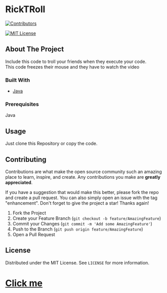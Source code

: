 # RickTRoll

[![Contributors][contributors-shield]][contributors-url]
<!--[[![Forks][forks-shield]][forks-url]
[![Stargazers][stars-shield]][stars-url]
![Issues][issues-shield]][issues-url]-->
[![MIT License][license-shield]][license-url]

## About The Project
Include this code to troll your friends when they execute your code.  
This code freezes their mouse and they have to watch the video

### Built With

* [Java](https://www.java.com/)

### Prerequisites

Java

<!-- USAGE EXAMPLES -->
## Usage

Just clone this Repository or copy the code.
## Contributing

Contributions are what make the open source community such an amazing place to learn, inspire, and create. Any contributions you make are **greatly appreciated**.

If you have a suggestion that would make this better, please fork the repo and create a pull request. You can also simply open an issue with the tag "enhancement".
Don't forget to give the project a star! Thanks again!

1. Fork the Project
2. Create your Feature Branch (`git checkout -b feature/AmazingFeature`)
3. Commit your Changes (`git commit -m 'Add some AmazingFeature'`)
4. Push to the Branch (`git push origin feature/AmazingFeature`)
5. Open a Pull Request

## License

Distributed under the MIT License. See `LICENSE` for more information.

# [Click me](https://www.youtube.com/watch?v=dQw4w9WgXcQ)

[contributors-shield]: https://img.shields.io/github/contributors/toiletcoders/RickTRoll.svg?style=for-the-badge
[contributors-url]: https://github.com/toiletcoders/RickTRoll/graphs/contributors
[forks-shield]: https://img.shields.io/github/forks/toiletcoders/RickTRoll.svg?style=for-the-badge
[forks-url]: https://github.com/toiletcoders/RickTRoll/network/members
[stars-shield]: https://img.shields.io/github/stars/toiletcoders/RickTRoll.svg?style=for-the-badge
[stars-url]: https://github.com/toiletcoders/RickTRoll/stargazers
[issues-shield]: https://img.shields.io/github/issues/toiletcoders/RickTRoll.svg?style=for-the-badge
[issues-url]: https://github.com/toiletcoders/RickTRoll/issues
[license-shield]: https://img.shields.io/github/license/toiletcoders/RickTRoll.svg?style=for-the-badge
[license-url]: https://github.com/toiletcoders/RickTRoll/blob/master/LICENSE